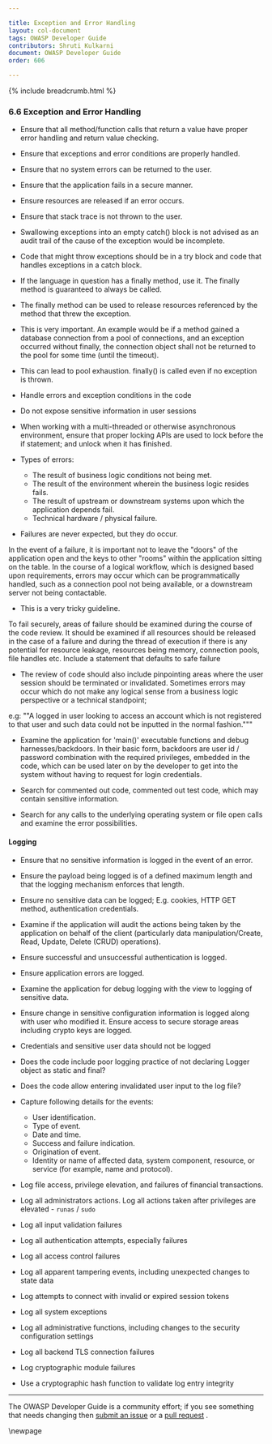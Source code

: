 ```yaml
---

title: Exception and Error Handling
layout: col-document
tags: OWASP Developer Guide
contributors: Shruti Kulkarni
document: OWASP Developer Guide
order: 606

---
```


{% include breadcrumb.html %}

### 6.6 Exception and Error Handling

* Ensure that all method/function calls that return a value have proper error handling and return value checking.
* Ensure that exceptions and error conditions are properly handled.
* Ensure that no system errors can be returned to the user.
* Ensure that the application fails in a secure manner.
* Ensure resources are released if an error occurs.
* Ensure that stack trace is not thrown to the user.
* Swallowing exceptions into an empty catch() block is not advised as an audit trail
    of the cause of the exception would be incomplete.
* Code that might throw exceptions should be in a try block and code that handles exceptions in a catch block.
* If the language in question has a finally method, use it. The finally method is guaranteed to always be called.
* The finally method can be used to release resources referenced by the method that threw the exception.
* This is very important. An example would be if a method gained a database connection from a pool of connections,
    and an exception occurred without finally, the connection object shall not be returned
    to the pool for some time (until the timeout).
* This can lead to pool exhaustion. finally() is called even if no exception is thrown.
* Handle errors and exception conditions in the code
* Do not expose sensitive information in user sessions
* When working with a multi-threaded or otherwise asynchronous environment,
    ensure that proper locking APIs are used to lock before the if statement;
    and unlock when it has finished.

* Types of errors:
  * The result of business logic conditions not being met.
  * The result of the environment wherein the business logic resides fails.
  * The result of upstream or downstream systems upon which the application depends fail.
  * Technical hardware / physical failure.

* Failures are never expected, but they do occur.

In the event of a failure, it is important not to leave the "doors" of the application open
and the keys to other "rooms" within the application sitting on the table.
In the course of a logical workflow, which is designed based upon requirements,
errors may occur which can be programmatically handled,
such as a connection pool not being available, or a downstream server not being contactable.

* This is a very tricky guideline.

To fail securely, areas of failure should be examined during the course of the code review.
It should be examined if all resources should be released in the case of a failure
and during the thread of execution if there is any potential for resource leakage,
resources being memory, connection pools, file handles etc.
Include a statement that defaults to safe failure

* The review of code should also include pinpointing areas where the user session should be terminated or invalidated.
Sometimes errors may occur which do not make any logical sense from a business logic perspective
or a technical standpoint;

e.g: ""A logged in user looking to access an account which is not registered to that user
and such data could not be inputted in the normal fashion."""

* Examine the application for 'main()' executable functions and debug harnesses/backdoors.
In their basic form, backdoors are user id / password combination with the required privileges, embedded in the code,
which can be used later on by the developer to get into the system without having to request for login credentials.

* Search for commented out code, commented out test code, which may contain sensitive information.

* Search for any calls to the underlying operating system or file open calls and examine the error possibilities.

#### Logging

* Ensure that no sensitive information is logged in the event of an error.

* Ensure the payload being logged is of a defined maximum length and that the logging mechanism enforces that length.

* Ensure no sensitive data can be logged; E.g. cookies, HTTP GET method, authentication credentials.

* Examine if the application will audit the actions being taken by the application on behalf of the client
    (particularly data manipulation/Create, Read, Update, Delete (CRUD) operations).

* Ensure successful and unsuccessful authentication is logged.

* Ensure application errors are logged.

* Examine the application for debug logging with the view to logging of sensitive data.

* Ensure change in sensitive configuration information is logged along with user who modified it.
    Ensure access to secure storage areas including crypto keys are logged.

* Credentials and sensitive user data should not be logged

* Does the code include poor logging practice of not declaring Logger object as static and final?

* Does the code allow entering invalidated user input to the log file?

* Capture following details for the events:

  * User identification.
  * Type of event.
  * Date and time.
  * Success and failure indication.
  * Origination of event.
  * Identity or name of affected data, system component, resource, or service (for example, name and protocol).

* Log file access, privilege elevation, and failures of financial transactions.

* Log all administrators actions. Log all actions taken after privileges are elevated - `runas` / `sudo`

* Log all input validation failures

* Log all authentication attempts, especially failures

* Log all access control failures

* Log all apparent tampering events, including unexpected changes to state data

* Log attempts to connect with invalid or expired session tokens

* Log all system exceptions

* Log all administrative functions, including changes to the security configuration settings

* Log all backend TLS connection failures

* Log cryptographic module failures

* Use a cryptographic hash function to validate log entry integrity

----

The OWASP Developer Guide is a community effort; if you see something that needs changing
then [submit an issue][issue0606] or a [pull request][pr] .

[issue0606]: https://github.com/OWASP/www-project-developer-guide/issues/new?labels=enhancement&template=request.md&title=Update:%2006-secure-design/06-exception-error-handling
[pr]: https://github.com/OWASP/www-project-developer-guide/pulls

\newpage
